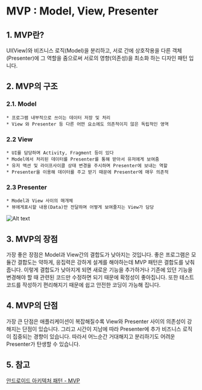# MVP : Model, View, Presenter



## 1. MVP란?
UI(View)와 비즈니스 로직(Model)을 분리하고, 서로 간에 상호작용을 다른 객체(Presenter)에 그 역할을 줌으로써 서로의 영향(의존성)을 최소화 하는 디자인 패턴 입니다.
## 2. MVP의 구조

### 2.1. Model

	* 프로그램 내부적으로 쓰이는 데이터 저장 및 처리
	* View 와 Presenter 등 다른 어떤 요소에도 의존적이지 않은 독립적인 영역

### 2.2 View

	* UI를 담당하며 Activity, Fragment 등이 있다
	* Model에서 처리된 데이터를 Presenter를 통해 받아서 유저에게 보여줌
	* 유저 액션 및 라이프사이클 상태 변경을 주시하며 Presenter에 보내는 역할
	* Presenter을 이용해 데이터를 주고 받기 때문에 Presenter에 매우 의존적

### 2.3 Presenter

	* Model과 View 사이의 매개체
	* 뷰에게표시할 내용(Data)만 전달하며 어떻게 보여줄지는 View가 담당

![Alt text](https://media.vlpt.us/images/jojo_devstory/post/41896f61-0b9a-42a5-9534-06985e5452d4/%EC%8A%A4%ED%81%AC%EB%A6%B0%EC%83%B7%202020-03-10%20%EC%98%A4%ED%9B%84%202.38.41.png )

## 3. MVP의 장점
가장 좋은 장점은 Model과 View간의 결합도가 낮아지는 것입니다.
좋은 프로그램은 모듈간 결합도는 약하게, 응집력은 강하게 설계를 해야하는데 MVP 패턴은 결합도를 낮춰줍니다. 이렇게 결합도가 낮아지게 되면 새로운 기능을 추가하거나 기존에 있던 기능을 변경해야 할 때 관련된 코드만 수정하면 되기 때문에 확정성이 좋아집니다. 또한 테스트 코드를 작성하기 편리해지기 때문에 쉽고 안전한 코딩이 가능해 집니다.

## 4. MVP의 단점
가장 큰 단점은 애플리케이션이 복잡해질수록 View와 Presenter 사이의 의존성이 강해지는 단점이 있습니다. 그리고 시간이 지남에 따라 Presenter에 추가 비즈니스 로직이 집중되는 경향이 있습니다. 따라서 어느순간 거대해지고 분리하기도 어려운 Presenter가 탄생할 수 있습니다.

## 5. 참고

[안드로이드 아키텍처 패턴 - MVP](https://velog.io/@jojo_devstory/%EC%95%88%EB%93%9C%EB%A1%9C%EC%9D%B4%EB%93%9C-%EC%95%84%ED%82%A4%ED%85%8D%EC%B2%98-%ED%8C%A8%ED%84%B4-MVP%EA%B0%80-%EB%AD%98%EA%B9%8C)
